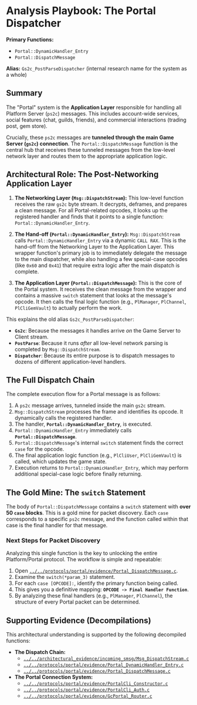 # Analysis Playbook: The Portal Dispatcher

**Primary Functions:**
*   `Portal::DynamicHandler_Entry`
*   `Portal::DispatchMessage`

**Alias:** `Gs2c_PostParseDispatcher` (internal research name for the system as a whole)

## Summary

The "Portal" system is the **Application Layer** responsible for handling all Platform Server (`ps2c`) messages. This includes account-wide services, social features (chat, guilds, friends), and commercial interactions (trading post, gem store).

Crucially, these `ps2c` messages are **tunneled through the main Game Server (`gs2c`) connection**. The `Portal::DispatchMessage` function is the central hub that receives these tunneled messages from the low-level network layer and routes them to the appropriate application logic.

## Architectural Role: The Post-Networking Application Layer

1.  **The Networking Layer (`Msg::DispatchStream`):** This low-level function receives the raw `gs2c` byte stream. It decrypts, deframes, and prepares a clean message. For all Portal-related opcodes, it looks up the registered handler and finds that it points to a single function: `Portal::DynamicHandler_Entry`.

2.  **The Hand-off (`Portal::DynamicHandler_Entry`):** `Msg::DispatchStream` calls `Portal::DynamicHandler_Entry` via a dynamic `CALL RAX`. This is the hand-off from the Networking Layer to the Application Layer. This wrapper function's primary job is to immediately delegate the message to the main dispatcher, while also handling a few special-case opcodes (like `0x60` and `0x41`) that require extra logic after the main dispatch is complete.

3.  **The Application Layer (`Portal::DispatchMessage`):** This is the core of the Portal system. It receives the clean message from the wrapper and contains a massive `switch` statement that looks at the message's opcode. It then calls the final logic function (e.g., `PlManager`, `PlChannel`, `PlCliGemVault`) to actually perform the work.

This explains the old alias `Gs2c_PostParseDispatcher`:
*   **`Gs2c`**: Because the messages it handles arrive *on* the Game Server to Client stream.
*   **`PostParse`**: Because it runs *after* all low-level network parsing is completed by `Msg::DispatchStream`.
*   **`Dispatcher`**: Because its entire purpose is to dispatch messages to dozens of different application-level handlers.

## The Full Dispatch Chain

The complete execution flow for a Portal message is as follows:

1.  A `ps2c` message arrives, tunneled inside the main `gs2c` stream.
2.  `Msg::DispatchStream` processes the frame and identifies its opcode. It dynamically calls the registered handler.
3.  The handler, **`Portal::DynamicHandler_Entry`**, is executed.
4.  `Portal::DynamicHandler_Entry` immediately calls **`Portal::DispatchMessage`**.
5.  `Portal::DispatchMessage`'s internal `switch` statement finds the correct `case` for the opcode.
6.  The final application logic function (e.g., `PlCliUser`, `PlCliGemVault`) is called, which updates the game state.
7.  Execution returns to `Portal::DynamicHandler_Entry`, which may perform additional special-case logic before finally returning.

## The Gold Mine: The `switch` Statement

The body of `Portal::DispatchMessage` contains a `switch` statement with **over 50 `case` blocks**. This is a gold mine for packet discovery. Each `case` corresponds to a specific `ps2c` message, and the function called within that case is the final handler for that message.

### Next Steps for Packet Discovery

Analyzing this single function is the key to unlocking the entire Platform/Portal protocol. The workflow is simple and repeatable:

1.  Open [`../../protocols/portal/evidence/Portal_DispatchMessage.c`](../../protocols/portal/evidence/Portal_DispatchMessage.c).
2.  Examine the `switch(*param_3)` statement.
3.  For each `case [OPCODE]:`, identify the primary function being called.
4.  This gives you a definitive mapping: **`OPCODE -> Final Handler Function`**.
5.  By analyzing these final handlers (e.g., `PlManager`, `PlChannel`), the structure of every Portal packet can be determined.

## Supporting Evidence (Decompilations)

This architectural understanding is supported by the following decompiled functions:

*   **The Dispatch Chain:**
    *   [`../../architectural_evidence/incoming_smsg/Msg_DispatchStream.c`](../../architectural_evidence/incoming_smsg/Msg_DispatchStream.c)
    *   [`../../protocols/portal/evidence/Portal_DynamicHandler_Entry.c`](../../protocols/portal/evidence/Portal_DynamicHandler_Entry.c)
    *   [`../../protocols/portal/evidence/Portal_DispatchMessage.c`](../../protocols/portal/evidence/Portal_DispatchMessage.c)
*   **The Portal Connection System:**
    *   [`../../protocols/portal/evidence/PortalCli_Constructor.c`](../../protocols/portal/evidence/PortalCli_Constructor.c)
    *   [`../../protocols/portal/evidence/PortalCli_Auth.c`](../../protocols/portal/evidence/PortalCli_Auth.c)
    *   [`../../protocols/portal/evidence/GcPortal_Router.c`](../../protocols/portal/evidence/GcPortal_Router.c)